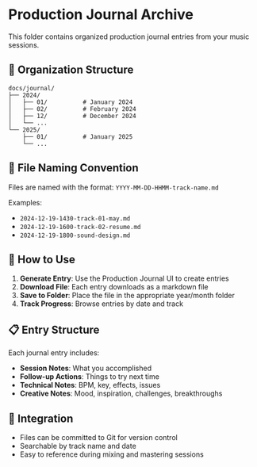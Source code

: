 # Production Journal Archive

This folder contains organized production journal entries from your music sessions.

## 📁 Organization Structure

```
docs/journal/
├── 2024/
│   ├── 01/          # January 2024
│   ├── 02/          # February 2024
│   ├── 12/          # December 2024
│   └── ...
└── 2025/
    ├── 01/          # January 2025
    └── ...
```

## 📝 File Naming Convention

Files are named with the format:
`YYYY-MM-DD-HHMM-track-name.md`

Examples:
- `2024-12-19-1430-track-01-may.md`
- `2024-12-19-1600-track-02-resume.md`
- `2024-12-19-1800-sound-design.md`

## 🎯 How to Use

1. **Generate Entry**: Use the Production Journal UI to create entries
2. **Download File**: Each entry downloads as a markdown file
3. **Save to Folder**: Place the file in the appropriate year/month folder
4. **Track Progress**: Browse entries by date and track

## 📋 Entry Structure

Each journal entry includes:
- **Session Notes**: What you accomplished
- **Follow-up Actions**: Things to try next time
- **Technical Notes**: BPM, key, effects, issues
- **Creative Notes**: Mood, inspiration, challenges, breakthroughs

## 🔗 Integration

- Files can be committed to Git for version control
- Searchable by track name and date
- Easy to reference during mixing and mastering sessions
